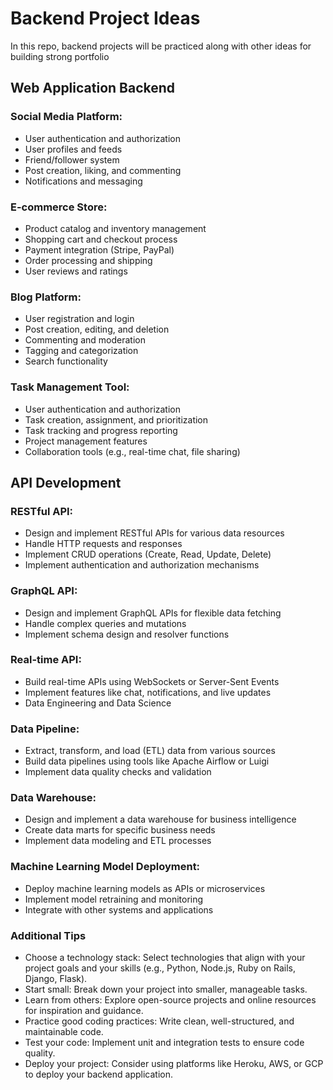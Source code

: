# Backend Project Ideas
In this repo, backend projects will be practiced along with other ideas for building strong portfolio

## Web Application Backend
### Social Media Platform:
* User authentication and authorization
* User profiles and feeds
* Friend/follower system
* Post creation, liking, and commenting
* Notifications and messaging

### E-commerce Store:
* Product catalog and inventory management
* Shopping cart and checkout process
* Payment integration (Stripe, PayPal)
* Order processing and shipping
* User reviews and ratings

### Blog Platform:
* User registration and login
* Post creation, editing, and deletion
* Commenting and moderation
* Tagging and categorization
* Search functionality

### Task Management Tool:
* User authentication and authorization
* Task creation, assignment, and prioritization
* Task tracking and progress reporting
* Project management features
* Collaboration tools (e.g., real-time chat, file sharing)

## API Development
### RESTful API:
* Design and implement RESTful APIs for various data resources
* Handle HTTP requests and responses
* Implement CRUD operations (Create, Read, Update, Delete)
* Implement authentication and authorization mechanisms

### GraphQL API:
* Design and implement GraphQL APIs for flexible data fetching
* Handle complex queries and mutations
* Implement schema design and resolver functions

### Real-time API:
* Build real-time APIs using WebSockets or Server-Sent Events
* Implement features like chat, notifications, and live updates
* Data Engineering and Data Science

### Data Pipeline:
* Extract, transform, and load (ETL) data from various sources
* Build data pipelines using tools like Apache Airflow or Luigi
* Implement data quality checks and validation

### Data Warehouse:
* Design and implement a data warehouse for business intelligence
* Create data marts for specific business needs
* Implement data modeling and ETL processes

### Machine Learning Model Deployment:
* Deploy machine learning models as APIs or microservices
* Implement model retraining and monitoring
* Integrate with other systems and applications

### Additional Tips
* Choose a technology stack: Select technologies that align with your project goals and your skills (e.g., Python, Node.js, Ruby on Rails, Django, Flask).
* Start small: Break down your project into smaller, manageable tasks.
* Learn from others: Explore open-source projects and online resources for inspiration and guidance.
* Practice good coding practices: Write clean, well-structured, and maintainable code.
* Test your code: Implement unit and integration tests to ensure code quality.
* Deploy your project: Consider using platforms like Heroku, AWS, or GCP to deploy your backend application.

